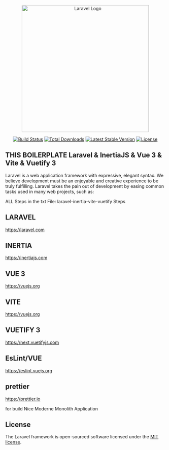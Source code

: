 <p align="center"><a href="https://laravel.com" target="_blank"><img src="https://raw.githubusercontent.com/laravel/art/master/logo-lockup/5%20SVG/2%20CMYK/1%20Full%20Color/laravel-logolockup-cmyk-red.svg" width="400" alt="Laravel Logo"></a></p>

<p align="center">
<a href="https://github.com/laravel/framework/actions"><img src="https://github.com/laravel/framework/workflows/tests/badge.svg" alt="Build Status"></a>
<a href="https://packagist.org/packages/laravel/framework"><img src="https://img.shields.io/packagist/dt/laravel/framework" alt="Total Downloads"></a>
<a href="https://packagist.org/packages/laravel/framework"><img src="https://img.shields.io/packagist/v/laravel/framework" alt="Latest Stable Version"></a>
<a href="https://packagist.org/packages/laravel/framework"><img src="https://img.shields.io/packagist/l/laravel/framework" alt="License"></a>
</p>

## THIS BOILERPLATE Laravel & InertiaJS & Vue 3 & Vite & Vuetify 3

Laravel is a web application framework with expressive, elegant syntax. We believe development must be an enjoyable and creative experience to be truly fulfilling. Laravel takes the pain out of development by easing common tasks used in many web projects, such as:

ALL Steps in the txt File: laravel-inertia-vite-vuetify Steps

## LARAVEL
https://laravel.com

## INERTIA
https://inertiajs.com

## VUE 3
https://vuejs.org

## VITE
https://vuejs.org

## VUETIFY 3
https://next.vuetifyjs.com

## EsLint/VUE
https://eslint.vuejs.org

## prettier
https://prettier.io

for build Nice Moderne Monolith Application 


## License

The Laravel framework is open-sourced software licensed under the [MIT license](https://opensource.org/licenses/MIT).
